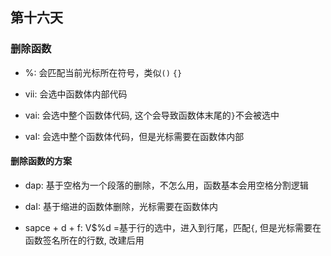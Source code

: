 ## 第十六天

### 删除函数

- %: 会匹配当前光标所在符号，类似`()` `{}`

- vii: 会选中函数体内部代码

- vai: 会选中整个函数体代码, 这个会导致函数体末尾的`}`不会被选中

- vaI: 会选中整个函数体代码，但是光标需要在函数体内部

#### 删除函数的方案

- dap: 基于空格为一个段落的删除，不怎么用，函数基本会用空格分割逻辑

- daI: 基于缩进的函数体删除，光标需要在函数体内

- sapce + d + f: V$%d =基于行的选中，进入到行尾，匹配`{`, 但是光标需要在函数签名所在的行数, 改建后用
